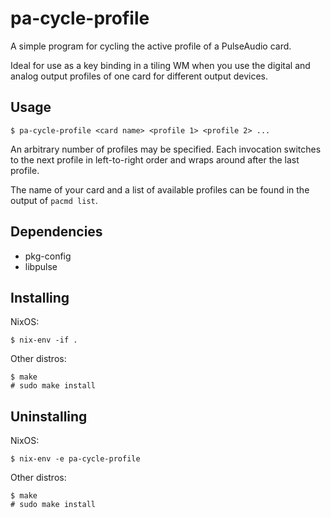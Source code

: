 # pa-cycle-profile

A simple program for cycling the active profile of a PulseAudio card.

Ideal for use as a key binding in a tiling WM when you use the digital
and analog output profiles of one card for different output devices.

## Usage

```
$ pa-cycle-profile <card name> <profile 1> <profile 2> ...
```

An arbitrary number of profiles may be specified. Each invocation
switches to the next profile in left-to-right order and wraps around
after the last profile.

The name of your card and a list of available profiles can be found in
the output of `pacmd list`.

## Dependencies

* pkg-config
* libpulse

## Installing

NixOS:

```
$ nix-env -if .
```

Other distros:

```
$ make
# sudo make install
```

## Uninstalling

NixOS:

```
$ nix-env -e pa-cycle-profile
```

Other distros:

```
$ make
# sudo make install
```
